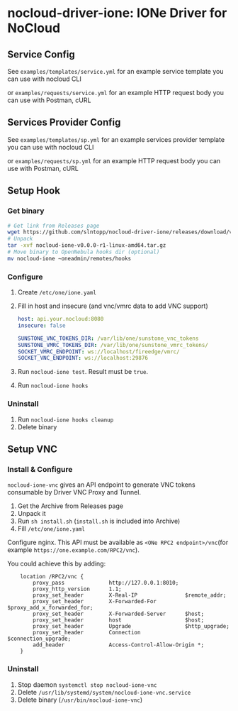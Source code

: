 # nocloud-driver-ione: IONe Driver for NoCloud

## Service Config

See `examples/templates/service.yml` for an example service template you can use with nocloud CLI

or `examples/requests/service.yml` for an example HTTP request body you can use with Postman, cURL

## Services Provider Config

See `examples/templates/sp.yml` for an example services provider template you can use with nocloud CLI

or `examples/requests/sp.yml` for an example HTTP request body you can use with Postman, cURL

## Setup Hook

### Get binary

```sh
# Get link from Releases page
wget https://github.com/slntopp/nocloud-driver-ione/releases/download/v0.0.0-r1/nocloud-ione-v0.0.0-r1-linux-amd64.tar.gz
# Unpack
tar -xvf nocloud-ione-v0.0.0-r1-linux-amd64.tar.gz
# Move binary to OpenNebula hooks dir (optional)
mv nocloud-ione ~oneadmin/remotes/hooks
```

### Configure

1. Create `/etc/one/ione.yaml`
2. Fill in host and insecure (and vnc/vmrc data to add VNC support)

    ```yaml
    host: api.your.nocloud:8080
    insecure: false

    SUNSTONE_VNC_TOKENS_DIR: /var/lib/one/sunstone_vnc_tokens
    SUNSTONE_VMRC_TOKENS_DIR: /var/lib/one/sunstone_vmrc_tokens/
    SOCKET_VMRC_ENDPOINT: ws://localhost/fireedge/vmrc/
    SOCKET_VNC_ENDPOINT: ws://localhost:29876
    ```

3. Run `nocloud-ione test`. Result must be `true`.
4. Run `nocloud-ione hooks`

### Uninstall

1. Run `nocloud-ione hooks cleanup`
2. Delete binary

## Setup VNC

### Install & Configure

`nocloud-ione-vnc` gives an API endpoint to generate VNC tokens consumable by Driver VNC Proxy and Tunnel.

1. Get the Archive from Releases page
2. Unpack it
3. Run `sh install.sh` (`install.sh` is included into Archive)
4. Fill `/etc/one/ione.yaml`

Configure nginx. This API must be available as `<ONe RPC2 endpoint>/vnc`(for example `https://one.example.com/RPC2/vnc`).

You could achieve this by adding:

```nginx
    location /RPC2/vnc {
        proxy_pass              http://127.0.0.1:8010;
        proxy_http_version      1.1;
        proxy_set_header        X-Real-IP               $remote_addr;
        proxy_set_header        X-Forwarded-For         $proxy_add_x_forwarded_for;
        proxy_set_header        X-Forwarded-Server      $host;
        proxy_set_header        host                    $host;
        proxy_set_header        Upgrade                 $http_upgrade;
        proxy_set_header        Connection              $connection_upgrade;
        add_header              Access-Control-Allow-Origin *;
    }
```

### Uninstall

1. Stop daemon `systemctl stop nocloud-ione-vnc`
2. Delete `/usr/lib/systemd/system/nocloud-ione-vnc.service`
3. Delete binary (`/usr/bin/nocloud-ione-vnc`)
